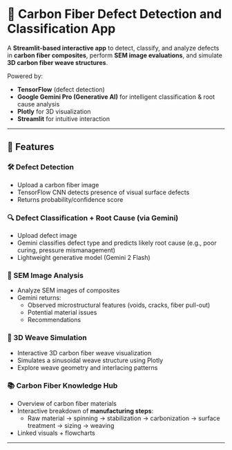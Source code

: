 # 🧠 Carbon Fiber Defect Detection and Classification App


A **Streamlit-based interactive app** to detect, classify, and analyze defects in **carbon fiber composites**, perform **SEM image evaluations**, and simulate **3D carbon fiber weave structures**.

Powered by:
- **TensorFlow** (defect detection)
- **Google Gemini Pro (Generative AI)** for intelligent classification & root cause analysis
- **Plotly** for 3D visualization
- **Streamlit** for intuitive interaction

---

## 🚀 Features

### 🛠️ Defect Detection
- Upload a carbon fiber image
- TensorFlow CNN detects presence of visual surface defects
- Returns probability/confidence score

### 🔍 Defect Classification + Root Cause (via Gemini)
- Upload defect image
- Gemini classifies defect type and predicts likely root cause (e.g., poor curing, pressure mismanagement)
- Lightweight generative model (Gemini 2 Flash)

### 🔬 SEM Image Analysis
- Analyze SEM images of composites
- Gemini returns:
  - Observed microstructural features (voids, cracks, fiber pull-out)
  - Potential material issues
  - Recommendations

### 🎥 3D Weave Simulation
- Interactive 3D carbon fiber weave visualization
- Simulates a sinusoidal weave structure using Plotly
- Explore weave geometry and interlacing patterns

### 📚 Carbon Fiber Knowledge Hub
- Overview of carbon fiber materials
- Interactive breakdown of **manufacturing steps**:
  - Raw material → spinning → stabilization → carbonization → surface treatment → sizing → weaving
- Linked visuals + flowcharts

---
